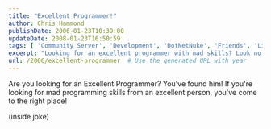```yaml
---
title: "Excellent Programmer!"
author: Chris Hammond
publishDate: 2006-01-23T10:39:00
updateDate: 2008-01-23T16:50:59
tags: [ 'Community Server', 'Development', 'DotNetNuke', 'Friends', 'Life News', 'SEO', 'Site News', 'Technology' ]
excerpt: "Looking for an excellent programmer with mad skills? Look no further! Find out more about our exceptional developer here. #programming #techtalent"
url: /2006/excellent-programmer  # Use the generated URL with year
---
```

<P>Are you looking for an Excellent Programmer? You've found him! If you're looking for mad programming skills from an excellent person, you've come to the right place!</P> <P>(inside joke)</P>

